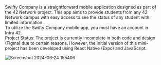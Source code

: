 Swifty Company is a straightforward mobile application designed as part of the 42 Network project. This app aims to provide students from any 42 Network campus with easy access to see the status of any student with limited information.</br>
To utilize the Swifty Company mobile app, you must have an account in Intra 42.</br>
Project Status:
The project is currently incomplete in both code and design (Figma) due to certain reasons. However, the initial version of this mini-project has been developed using React Native (Expo) and JavaScript.
</br>

![Screenshot 2024-06-24 155406](https://github.com/Z-Akdim/Swifty-companion_42/assets/77291382/5c14cc11-9d1b-42fd-8c56-c5a20bc8fff3)

